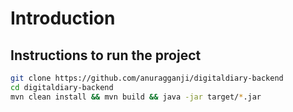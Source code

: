 # Introduction

## Instructions to run the project

```bash
git clone https://github.com/anuragganji/digitaldiary-backend
cd digitaldiary-backend
mvn clean install && mvn build && java -jar target/*.jar
```